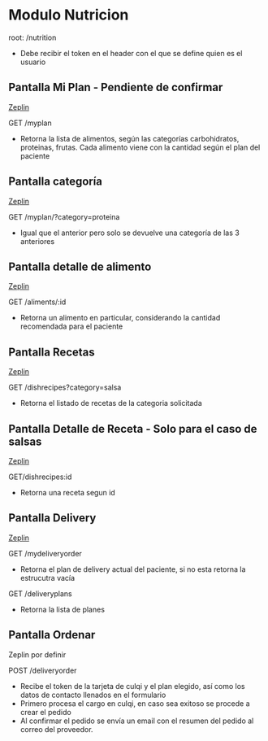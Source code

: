 # Modulo Nutricion

 root: /nutrition
 
  - Debe recibir el token en el header con el que se define quien es el usuario

## Pantalla Mi Plan - **Pendiente de confirmar**
[Zeplin](https://zpl.io/aX8yL0g)

GET /myplan 
  - Retorna la lista de alimentos, según las categorías carbohidratos, proteinas, frutas. Cada alimento viene con la cantidad según el plan del paciente

## Pantalla categoría
[Zeplin](https://zpl.io/29RdqEp)

GET /myplan/?category=proteina
  - Igual que el anterior pero solo se devuelve una categoría de las 3 anteriores

## Pantalla detalle de alimento
[Zeplin](https://zpl.io/amNRDk3)

GET /aliments/:id
  - Retorna un alimento en particular, considerando la cantidad recomendada para el paciente

## Pantalla Recetas
[Zeplin](https://zpl.io/aR8wMOp)

GET /dishrecipes?category=salsa
  - Retorna el listado de recetas de la categoria solicitada

## Pantalla Detalle de Receta - **Solo para el caso de salsas**
[Zeplin](https://zpl.io/awedLjg)

GET/dishrecipes:id
  - Retorna una receta segun id

## Pantalla Delivery
[Zeplin](https://zpl.io/b6EwOqK)

GET /mydeliveryorder
  - Retorna el plan de delivery actual del paciente, si no esta retorna la estrucutra vacía

GET /deliveryplans
  - Retorna la lista de planes

## Pantalla Ordenar
Zeplin por definir

POST /deliveryorder

  - Recibe el token de la tarjeta de culqi y el plan elegido, así como los datos 
    de contacto llenados en el formulario 
  - Primero procesa el cargo en culqi, en caso sea exitoso se procede a crear el pedido
  - Al confirmar el pedido se envía un email con el resumen del pedido al correo del proveedor. 